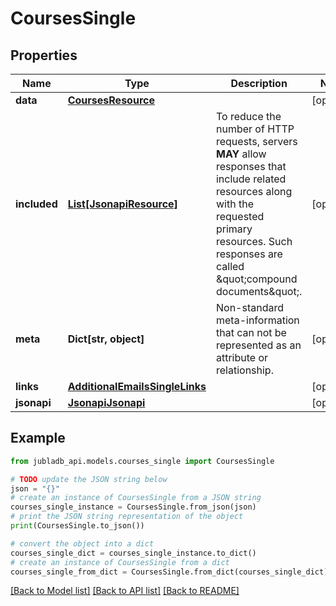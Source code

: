 # CoursesSingle


## Properties

Name | Type | Description | Notes
------------ | ------------- | ------------- | -------------
**data** | [**CoursesResource**](CoursesResource.md) |  | [optional] 
**included** | [**List[JsonapiResource]**](JsonapiResource.md) | To reduce the number of HTTP requests, servers **MAY** allow responses that include related resources along with the requested primary resources. Such responses are called \&quot;compound documents\&quot;. | [optional] 
**meta** | **Dict[str, object]** | Non-standard meta-information that can not be represented as an attribute or relationship. | [optional] 
**links** | [**AdditionalEmailsSingleLinks**](AdditionalEmailsSingleLinks.md) |  | [optional] 
**jsonapi** | [**JsonapiJsonapi**](JsonapiJsonapi.md) |  | [optional] 

## Example

```python
from jubladb_api.models.courses_single import CoursesSingle

# TODO update the JSON string below
json = "{}"
# create an instance of CoursesSingle from a JSON string
courses_single_instance = CoursesSingle.from_json(json)
# print the JSON string representation of the object
print(CoursesSingle.to_json())

# convert the object into a dict
courses_single_dict = courses_single_instance.to_dict()
# create an instance of CoursesSingle from a dict
courses_single_from_dict = CoursesSingle.from_dict(courses_single_dict)
```
[[Back to Model list]](../README.md#documentation-for-models) [[Back to API list]](../README.md#documentation-for-api-endpoints) [[Back to README]](../README.md)


